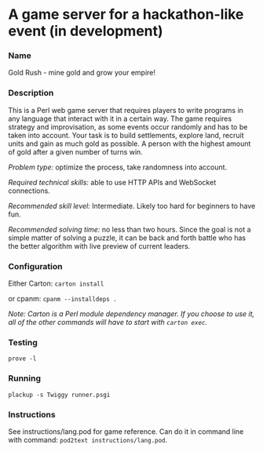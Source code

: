 A game server for a hackathon-like event (in development)
===========

### Name

Gold Rush - mine gold and grow your empire!

### Description

This is a Perl web game server that requires players to write programs in any
language that interact with it in a certain way. The game requires strategy and
improvisation, as some events occur randomly and has to be taken into account.
Your task is to build settlements, explore land, recruit units and gain as much
gold as possible. A person with the highest amount of gold after a given number
of turns win.

*Problem type:* optimize the process, take randomness into account.

*Required technical skills:* able to use HTTP APIs and WebSocket connections.

*Recommended skill level:* Intermediate. Likely too hard for beginners to have
fun.

*Recommended solving time:* no less than two hours. Since the goal is not a
simple matter of solving a puzzle, it can be back and forth battle who has the
better algorithm with live preview of current leaders.

### Configuration

Either Carton: `carton install`

or cpanm: `cpanm --installdeps .`

*Note: Carton is a Perl module dependency manager. If you choose to use it, all
of the other commands will have to start with `carton exec`.*

### Testing

`prove -l`

### Running

`plackup -s Twiggy runner.psgi`

### Instructions

See instructions/lang.pod for game reference. Can do it in
command line with command: `pod2text instructions/lang.pod`.


